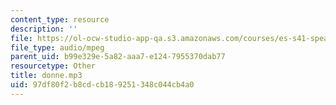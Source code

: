 ```yaml
---
content_type: resource
description: ''
file: https://ol-ocw-studio-app-qa.s3.amazonaws.com/courses/es-s41-speak-italian-with-your-mouth-full-spring-2012/97df80f2b8cdcb189251348c044cb4a0_donne.mp3
file_type: audio/mpeg
parent_uid: b99e329e-5a82-aaa7-e124-7955370dab77
resourcetype: Other
title: donne.mp3
uid: 97df80f2-b8cd-cb18-9251-348c044cb4a0
---
```

